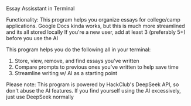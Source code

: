 Essay Assisstant in Terminal

Functionality:
This program helps you organize essays for college/camp applications. Google Docs kinda works, but this is much more streamlined and its all stored locally
If you're a new user, add at least 3 (preferably 5+) before you use the AI 

This program helps you do the following all in your terminal:
1. Store, view, remove, and find essays you've written 
2. Compare prompts to previous ones you've written to help save time
3. Streamline writing w/ AI as a starting point

Please note: This program is powered by HackClub's DeepSeek API, so don't abuse the AI features. If you find yourself using the AI excessively, just use DeepSeek normally
